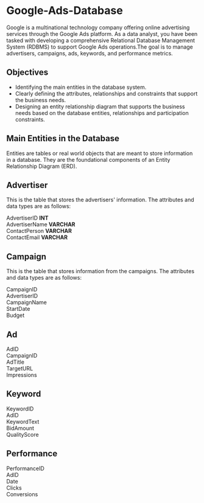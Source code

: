 # Google-Ads-Database
Google is a multinational technology company offering online advertising services through the Google Ads platform. As a data analyst, you have been tasked with developing a comprehensive Relational Database Management System (RDBMS) to support Google Ads operations.The goal is to manage advertisers, campaigns, ads, keywords, and performance metrics.

## Objectives
* Identifying the main entities in the database system.
* Clearly defining the attributes, relationships and constraints that support the business needs.
* Designing an entity relationship diagram that supports the business needs based on the database entities, relationships and
participation constraints.


## Main Entities in the Database
Entities are tables or real world objects that are meant to store information in a database. They are the foundational components of an Entity Relationship Diagram (ERD). 

## Advertiser
This is the table that stores the advertisers' information. The attributes and data types are as follows: <br>

AdvertiserID **INT**   <br> 
AdvertiserName  **VARCHAR** <br>
ContactPerson **VARCHAR** <br>
ContactEmail  **VARCHAR** <br>

## Campaign
This is the table that stores information from the campaigns. The attributes and data types are as follows: <br>

CampaignID <br>
AdvertiserID <br>
CampaignName <br>
StartDate <br>
Budget <br>

## Ad

AdID <br>
CampaignID <br>
AdTitle <br>
TargetURL <br>
Impressions <br>

## Keyword
KeywordID <br>
AdID <br>
KeywordText <br>
BidAmount <br>
QualityScore <br>

## Performance

PerformanceID <br>
AdID <br>
Date <br>
Clicks <br>
Conversions <br>


